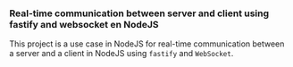 ### Real-time communication between server and client using fastify and websocket en NodeJS

This project is a use case in NodeJS for real-time communication between a server and a client in NodeJS using `fastify` and `WebSocket`.
